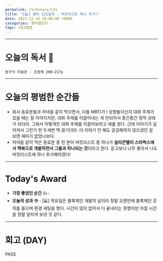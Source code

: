 ```yaml
---
permalink: /ordinary/131
title: "[💻] 평비 131일차 : 버킷리스트 하나 추가!"
date: 2021-12-16 20:00:00 +0900
categories: 평비챌린지
tags: 1일1평범
---
```


---
# 오늘의 독서 📕
`방구석 미술관 - 조원재 208~217p`  


---
# 오늘의 평범한 순간들
- 회사 동료분들과 저녁을 같이 먹으면서, 다들 MBTI가 I 성향들이신지 대화 주제가 있을 때는 잘 이어지지만, 대화 주제를 이끌어내는 게 안되어서 중간중간 정적 상태가 되더라. 그래서 어떻게든 대화 주제를 이끌어보려고 애를 썼다. 근데 이야기가 길어져서 그런가 한 두세번 딱 끊기더라. 더 이야기 안 해도 궁금해하지 않으셨던 걸 보면 재미가 없었나보다.
- 저녁을 같이 먹은 동료분 중 한 분이 버킷리스트 중 하나가 **실리콘밸리 스타벅스에서 맥북으로 개발하면서 그들과 하나되는 것**이라고 한다. 듣고보니 너무 좋아서 나도 버킷리스트에 하나 추가해야겠다!

---
# Today's Award
- **가장 좋았던 순간** 👍 : 
- **오늘의 성과** 😎 : [💻] 목요일은 블록체인 개발의 날이라 정말 오랜만에 블록체인 강의를 들으며 환경 세팅을 했다. 시간이 많이 없어서 다 끝내지는 못했지만 아침 시간을 정말 알차게 보낸 것 같다.

---
# 회고 (DAY)
PASS
